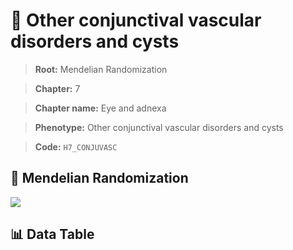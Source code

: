 # 🧪 Other conjunctival vascular disorders and cysts

> **Root:** Mendelian Randomization

> **Chapter:** 7  

> **Chapter name:** Eye and adnexa

> **Phenotype:** Other conjunctival vascular disorders and cysts  

> **Code:** `H7_CONJUVASC`

## 🧬 Mendelian Randomization  

<img src="/MR/Figures/Forward/H7_CONJUVASC.png"/>

## 📊 Data Table

<CsvTableMRF src="/MR/Data/Forward/H7_CONJUVASC.csv"/>
